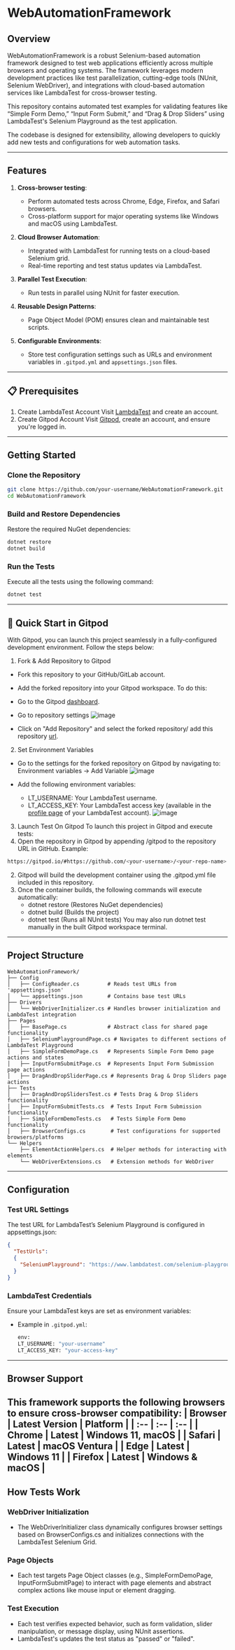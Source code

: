 # WebAutomationFramework

## Overview

WebAutomationFramework is a robust Selenium-based automation framework designed to test web applications efficiently across multiple browsers and operating systems. The framework leverages modern development practices like test parallelization, cutting-edge tools (NUnit, Selenium WebDriver), and integrations with cloud-based automation services like LambdaTest for cross-browser testing.

This repository contains automated test examples for validating features like “Simple Form Demo,” “Input Form Submit,” and “Drag & Drop Sliders” using LambdaTest's Selenium Playground as the test application. 

The codebase is designed for extensibility, allowing developers to quickly add new tests and configurations for web automation tasks.

---

## Features

1. **Cross-browser testing**:
    - Perform automated tests across Chrome, Edge, Firefox, and Safari browsers.
    - Cross-platform support for major operating systems like Windows and macOS using LambdaTest.

2. **Cloud Browser Automation**:
    - Integrated with LambdaTest for running tests on a cloud-based Selenium grid.
    - Real-time reporting and test status updates via LambdaTest.

3. **Parallel Test Execution**:
    - Run tests in parallel using NUnit for faster execution.

4. **Reusable Design Patterns**:
    - Page Object Model (POM) ensures clean and maintainable test scripts.

5. **Configurable Environments**:
    - Store test configuration settings such as URLs and environment variables in `.gitpod.yml` and `appsettings.json` files.

---

## 📋 Prerequisites
1. Create LambdaTest Account
Visit [LambdaTest](https://automation.lambdatest.com/build) and create an account.
2. Create Gitpod Account
Visit [Gitpod](https://gitpod.io/login), create an account, and ensure you're logged in.

---

## Getting Started

### Clone the Repository
```bash
git clone https://github.com/your-username/WebAutomationFramework.git
cd WebAutomationFramework
```
### Build and Restore Dependencies
Restore the required NuGet dependencies:
```bash
dotnet restore
dotnet build
```
### Run the Tests
Execute all the tests using the following command:
```bash
dotnet test
```
---
## 🚀 Quick Start in Gitpod
With Gitpod, you can launch this project seamlessly in a fully-configured development environment. Follow the steps below:

1. Fork & Add Repository to Gitpod
- Fork this repository to your GitHub/GitLab account.
- Add the forked repository into your Gitpod workspace. To do this:
- Go to the Gitpod [dashboard](https://gitpod.io/workspaces).
- Go to repository settings
![image](https://github.com/user-attachments/assets/32cac66a-424f-4b1e-bab9-198d1bcf6225)

- Click on "Add Repository" and select the forked repository/ add this repository [url](https://github.com/DineshDabbakatla/WebAutomationFrameworkLamdaTest).
2. Set Environment Variables
- Go to the settings for the forked repository on Gitpod by navigating to: Environment variables → Add Variable
![image](https://github.com/user-attachments/assets/87801eb0-26b6-4035-99e5-48871ca75a1e)

- Add the following environment variables:
    - LT_USERNAME: Your LambdaTest username.
    - LT_ACCESS_KEY: Your LambdaTest access key (available in the [profile page](https://accounts.lambdatest.com/detail/profile) of your LambdaTest account).
      ![image](https://github.com/user-attachments/assets/cd86fe41-7e9f-48ba-8ca2-dee4d9b1f4db)

3. Launch Test On Gitpod
  To launch this project in Gitpod and execute tests:
1. Open the repository in Gitpod by appending /gitpod to the repository URL in GitHub. Example:
```bash
https://gitpod.io/#https://github.com/<your-username>/<your-repo-name>
```
2. Gitpod will build the development container using the .gitpod.yml file included in this repository.
3. Once the container builds, the following commands will execute automatically:
    - dotnet restore (Restores NuGet dependencies)
    - dotnet build (Builds the project)
    - dotnet test (Runs all NUnit tests)
You may also run dotnet test manually in the built Gitpod workspace terminal.
---
## Project Structure
```
WebAutomationFramework/
├── Config
│   ├── ConfigReader.cs         # Reads test URLs from 'appsettings.json'
│   └── appsettings.json        # Contains base test URLs
├── Drivers
│   └── WebDriverInitializer.cs # Handles browser initialization and LambdaTest integration
├── Pages
│   ├── BasePage.cs             # Abstract class for shared page functionality
│   ├── SeleniumPlaygroundPage.cs # Navigates to different sections of LambdaTest Playground
│   ├── SimpleFormDemoPage.cs   # Represents Simple Form Demo page actions and states
│   ├── InputFormSubmitPage.cs  # Represents Input Form Submission page actions
│   ├── DragAndDropSliderPage.cs # Represents Drag & Drop Sliders page actions
├── Tests
│   ├── DragAndDropSlidersTest.cs # Tests Drag & Drop Sliders functionality
│   ├── InputFormSubmitTests.cs  # Tests Input Form Submission functionality
│   ├── SimpleFormDemoTests.cs   # Tests Simple Form Demo functionality
│   ├── BrowserConfigs.cs        # Test configurations for supported browsers/platforms
└── Helpers
    ├── ElementActionHelpers.cs  # Helper methods for interacting with elements
    └── WebDriverExtensions.cs   # Extension methods for WebDriver
```
---
## Configuration
### Test URL Settings
The test URL for LambdaTest’s Selenium Playground is configured in appsettings.json:
```json
{
  "TestUrls":
  {
    "SeleniumPlayground": "https://www.lambdatest.com/selenium-playground"
  }
}
```
### LambdaTest Credentials
Ensure your LambdaTest keys are set as environment variables:

- Example in `.gitpod.yml`:
  ```bash
  env:
  LT_USERNAME: "your-username"
  LT_ACCESS_KEY: "your-access-key"
  ```
---
## Browser Support
This framework supports the following browsers to ensure cross-browser compatibility:
| Browser | Latest Version | Platform |
| :-- | :-- | :-- |
| Chrome | Latest | Windows 11, macOS |
| Safari | Latest | macOS Ventura |
| Edge | Latest | Windows 11 |
| Firefox | Latest | Windows & macOS |
---
## How Tests Work
### WebDriver Initialization
- The WebDriverInitializer class dynamically configures browser settings based on BrowserConfigs.cs and initializes connections with the LambdaTest Selenium Grid.
### Page Objects
- Each test targets Page Object classes (e.g., SimpleFormDemoPage, InputFormSubmitPage) to interact with page elements and abstract complex actions like mouse input or element dragging.
### Test Execution
- Each test verifies expected behavior, such as form validation, slider manipulation, or message display, using NUnit assertions.
- LambdaTest's updates the test status as "passed" or "failed".



